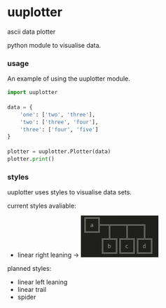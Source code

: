 # uuplotter
ascii data plotter

python module to visualise data.

### usage
An example of using the uuplotter module.
```python
import uuplotter

data = {
	'one': ['two', 'three'],
	'two': ['three', 'four'],
	'three': ['four', 'five']
}

plotter = uuplotter.Plotter(data)
plotter.print()

```

### styles
uuplotter uses styles to visualise data sets.

current styles avaliable:

- linear right leaning -> ![lrl](examples/images/linear_right_leaning.png)

planned styles:

- linear left leaning
- linear trail
- spider
